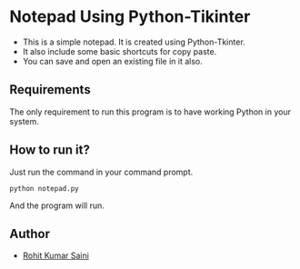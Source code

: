 # Notepad Using Python-Tikinter

- This is a simple notepad. It is created using Python-Tkinter.
- It also include some basic shortcuts for copy paste.
- You can save and open an existing file in it also.

## Requirements
The only requirement to run this program is to have working Python in your system.

## How to run it?
Just run the command in your command prompt.
```ssh
python notepad.py
```
And the program will run.

## Author
- [Rohit Kumar Saini](https://github.com/rockingrohit9639)
